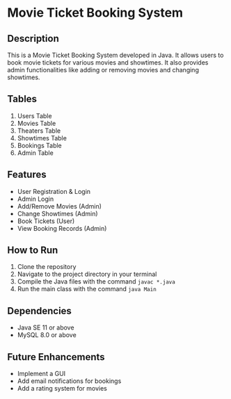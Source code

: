 # Movie Ticket Booking System

## Description
This is a Movie Ticket Booking System developed in Java. It allows users to book movie tickets for various movies and showtimes. It also provides admin functionalities like adding or removing movies and changing showtimes.

## Tables
1. Users Table
2. Movies Table
3. Theaters Table
4. Showtimes Table
5. Bookings Table
6. Admin Table

## Features
- User Registration & Login
- Admin Login
- Add/Remove Movies (Admin)
- Change Showtimes (Admin)
- Book Tickets (User)
- View Booking Records (Admin)

## How to Run
1. Clone the repository
2. Navigate to the project directory in your terminal
3. Compile the Java files with the command `javac *.java`
4. Run the main class with the command `java Main`

## Dependencies
- Java SE 11 or above
- MySQL 8.0 or above

## Future Enhancements
- Implement a GUI
- Add email notifications for bookings
- Add a rating system for movies

